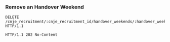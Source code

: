 ### Remove an Handover Weekend

```http
DELETE /cnje_recruitment/:cnje_recruitment_id/handover_weekends/:handover_weekend_id HTTP/1.1
```

```http
HTTP/1.1 202 No-Content
```
